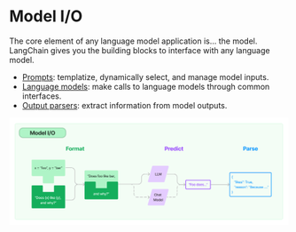 # Model I/O

The core element of any language model application is... the model. LangChain 
gives you the building blocks to interface with any language model.

- [Prompts](/modules/model_io/prompts/prompts.md): templatize, dynamically 
  select, and manage model inputs.
- [Language models](/modules/model_io/models/models.md): make calls to language 
  models through common interfaces.
- [Output parsers](/modules/model_io/output_parsers/output_parsers.md): extract 
  information from model outputs.

![model_io_diagram](img/model_io.jpg)
